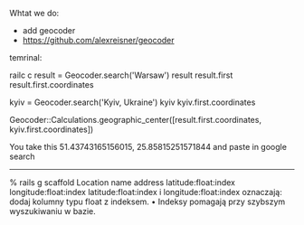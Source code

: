 Whtat we do:

- add geocoder
- https://github.com/alexreisner/geocoder

temrinal:

railc c
result = Geocoder.search('Warsaw')
result 
result.first
result.first.coordinates

kyiv = Geocoder.search('Kyiv, Ukraine')
kyiv
kyiv.first.coordinates

Geocoder::Calculations.geographic_center([result.first.coordinates, kyiv.first.coordinates])


You take this  51.43743165156015, 25.85815251571844 and paste in google search 




**** ***** ***** **** ***
% rails g scaffold Location name address latitude:float:index longitude:float:index
latitude:float:index i longitude:float:index oznaczają: dodaj kolumny typu float z indeksem.
•	Indeksy pomagają przy szybszym wyszukiwaniu w bazie.